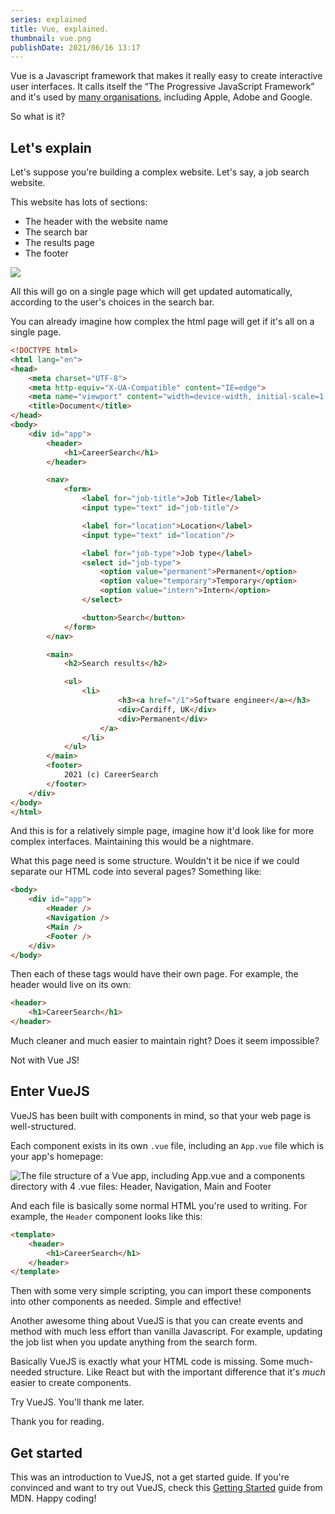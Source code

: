 ```yaml
---
series: explained
title: Vue, explained.
thumbnail: vue.png
publishDate: 2021/06/16 13:17
---
```


Vue is a Javascript framework that makes it really easy to create interactive user interfaces. It calls itself the <q cite="https://vuejs.org/">The Progressive JavaScript Framework</q> and it's used by [many organisations](https://madewithvuejs.com/), including Apple, Adobe and Google.

So what is it?

## Let's explain

Let's suppose you're building a complex website. Let's say, a job search website.

This website has lots of sections:

* The header with the website name
* The search bar
* The results page
* The footer

![](/assets/vuejs-careersearch.png)

All this will go on a single page which will get updated automatically, according to the user's choices in the search bar.

You can already imagine how complex the html page will get if it's all on a single page.

```html
<!DOCTYPE html>
<html lang="en">
<head>
    <meta charset="UTF-8">
    <meta http-equiv="X-UA-Compatible" content="IE=edge">
    <meta name="viewport" content="width=device-width, initial-scale=1.0">
    <title>Document</title>
</head>
<body>
    <div id="app">
        <header>
            <h1>CareerSearch</h1>
        </header>

        <nav>
            <form>
                <label for="job-title">Job Title</label>
                <input type="text" id="job-title"/>

                <label for="location">Location</label>
                <input type="text" id="location"/>

                <label for="job-type">Job type</label>
                <select id="job-type">
                    <option value="permanent">Permanent</option>
                    <option value="temporary">Temporary</option>
                    <option value="intern">Intern</option>
                </select>

                <button>Search</button>
            </form>
        </nav>

        <main>
            <h2>Search results</h2>

            <ul>
                <li>
                        <h3><a href="/1">Software engineer</a></h3>
                        <div>Cardiff, UK</div>
                        <div>Permanent</div>
                    </a>
                </li>
            </ul>
        </main>
        <footer>
            2021 (c) CareerSearch
        </footer>
    </div>
</body>
</html>
```

And this is for a relatively simple page, imagine how it'd look like for more complex interfaces. Maintaining this would be a nightmare.

What this page need is some structure. Wouldn't it be nice if we could separate our HTML code into several pages? Something like:

```html
<body>
    <div id="app">
        <Header />
        <Navigation />
        <Main />
        <Footer />
    </div>
</body>
```

Then each of these tags would have their own page. For example, the header would live on its own:

```html
<header>
    <h1>CareerSearch</h1>
</header>
```

Much cleaner and much easier to maintain right? Does it seem impossible?

Not with Vue JS!

## Enter VueJS

VueJS has been built with components in mind, so that your web page is well-structured.

Each component exists in its own `.vue` file, including an `App.vue` file which is your app's homepage:

![The file structure of a Vue app, including App.vue and a components directory with 4 .vue files: Header, Navigation, Main and Footer](/assets/vuejs-app.png)

And each file is basically some normal HTML you're used to writing. For example, the `Header` component looks like this:

```html
<template>
    <header>
        <h1>CareerSearch</h1>
    </header>
</template>
```

Then with some very simple scripting, you can import these components into other components as needed. Simple and effective!

Another awesome thing about VueJS is that you can create events and method with much less effort than vanilla Javascript. For example, updating the job list when you update anything from the search form.

Basically VueJS is exactly what your HTML code is missing. Some much-needed structure. Like React but with the important difference that it's *much* easier to create components.

Try VueJS. You'll thank me later.

Thank you for reading.

## Get started

This was an introduction to VueJS, not a get started guide. If you're convinced and want to try out VueJS, check this [Getting Started](https://developer.mozilla.org/en-US/docs/Learn/Tools_and_testing/Client-side_JavaScript_frameworks/Vue_getting_started) guide from MDN. Happy coding!